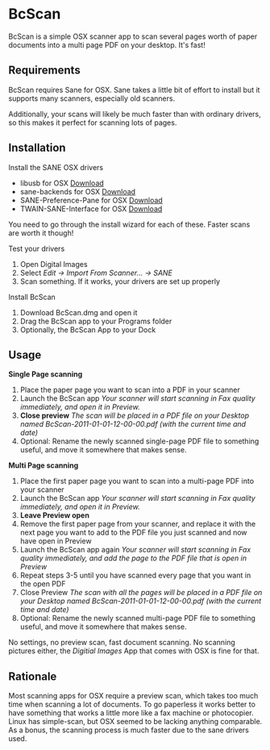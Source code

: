 BcScan
======

BcScan is a simple OSX scanner app to scan several pages worth of paper documents into a multi page PDF on your desktop. It's fast!

Requirements
------------

BcScan requires Sane for OSX. Sane takes a little bit of effort to install but it supports many scanners, especially old scanners.

Additionally, your scans will likely be much faster than with ordinary drivers, so this makes it perfect for scanning lots of pages.

Installation
------------

Install the SANE OSX drivers

 * libusb for OSX [Download](http://capocasa.net/osx-sane-wrangler/?tool=libusb)
 * sane-backends for OSX [Download](http://capocasa.net/osx-sane-wrangler/?tool=sane-backends)
 * SANE-Preference-Pane for OSX [Download](http://capocasa.net/osx-sane-wrangler/?tool=SANE-Preference-Pane)
 * TWAIN-SANE-Interface for OSX [Download](http://capocasa.net/osx-sane-wrangler/?tool=TWAIN-SANE-Interface)

You need to go through the install wizard for each of these. Faster scans are worth it though!

Test your drivers

  1. Open Digital Images
  2. Select *Edit -> Import From Scanner... -> SANE*
  3. Scan something. If it works, your drivers are set up properly

Install BcScan

  1. Download BcScan.dmg and open it
  2. Drag the BcScan app to your Programs folder
  3. Optionally, the BcScan App to your Dock

Usage
-----

**Single Page scanning**

  1. Place the paper page you want to scan into a PDF in your scanner
  2. Launch the BcScan app _Your scanner will start scanning in Fax quality immediately, and open it in Preview._
  3. **Close preview** _The scan will be placed in a PDF file on your Desktop named BcScan-2011-01-01-12-00-00.pdf (with the current time and date)_
  4. Optional: Rename the newly scanned single-page PDF file to something useful, and move it somewhere that makes sense.

**Multi Page scanning**

  1. Place the first paper page you want to scan into a multi-page PDF into your scanner
  2. Launch the BcScan app *Your scanner will start scanning in Fax quality immediately, and open it in Preview.*
  3. **Leave Preview open**
  4. Remove the first paper page from your scanner, and replace it with the next page you want to add to the PDF file you just scanned and now have open in Preview
  5. Launch the BcScan app again *Your scanner will start scanning in Fax quality immediately, and add the page to the PDF file that is open in Preview*
  6. Repeat steps 3-5 until you have scanned every page that you want in the open PDF
  7. Close Preview _The scan with all the pages will be placed in a PDF file on your Desktop named BcScan-2011-01-01-12-00-00.pdf (with the current time and date)_
  8. Optional: Rename the newly scanned multi-page PDF file to something useful, and move it somewhere that makes sense.

No settings, no preview scan, fast document scanning. No scanning pictures either, the _Digitial Images_ App that comes with OSX is fine for that.

Rationale
---------

Most scanning apps for OSX require a preview scan, which takes too much time when scanning a lot of documents. To go paperless it works better to have something that works a little more like a fax machine or photocopier. Linux has simple-scan, but OSX seemed to be lacking anything comparable. As a bonus, the scanning process is much faster due to the sane drivers used.



